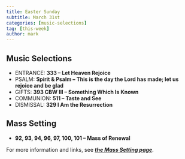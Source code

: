 ```yaml
---
title: Easter Sunday
subtitle: March 31st 
categories: [music-selections]
tag: [this-week]
author: mark
---
```


## Music Selections

- ENTRANCE: **333 – Let Heaven Rejoice**
- PSALM: **Spirit & Psalm – This is the day the Lord has made; let us rejoice and be glad**
- GIFTS: **393 CBW III – Something Which Is Known**
- COMMUNION: **511 – Taste and See**
- DISMISSAL: **329 I Am the Resurrection**

## Mass Setting

- **92, 93, 94, 96, 97, 100, 101 – Mass of Renewal**

For more information and links, see _**[the Mass Setting page](/mass-setting/)**_.
